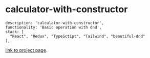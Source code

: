 # calculator-with-constructor


    description: 'calculator-with-constructor',
    functionality: 'Basic operation with dnd',
    stack: [
      "React", "Redux", "TypeSctipt", "Tailwind", "beautiful-dnd" 
    ],

[link to project page](https://dimitry-prog.github.io/calculator-with-constructor/).
